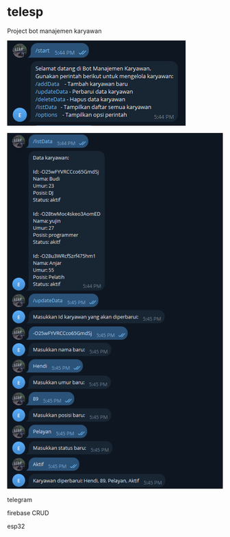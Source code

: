 # telesp
Project bot manajemen karyawan 

![image](https://github.com/kuliNOW/telesp/blob/main/SS1.PNG)


![image](https://github.com/kuliNOW/telesp/blob/main/SS2.PNG)


telegram

firebase CRUD

esp32
